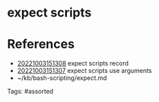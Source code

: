 # expect scripts

# References
- [20221003151308](/zet/20221003151308/) expect scripts record
- [20221003151307](/zet/20221003151307/) expect scripts use arguments
- ~/kb/bash-scripting/expect.md

Tags:
    #assorted

